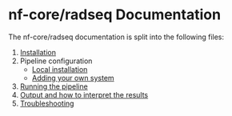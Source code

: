 # nf-core/radseq Documentation

The nf-core/radseq documentation is split into the following files:

1. [Installation](installation.md)
2. Pipeline configuration
    * [Local installation](configuration/local.md)
    * [Adding your own system](configuration/adding_your_own.md)
3. [Running the pipeline](usage.md)
4. [Output and how to interpret the results](output.md)
5. [Troubleshooting](troubleshooting.md)
